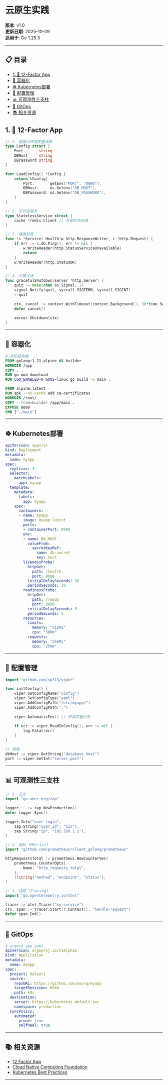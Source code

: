 ﻿# 云原生实践

**版本**: v1.0  
**更新日期**: 2025-10-29  
**适用于**: Go 1.25.3

---

## 📋 目录

- [1. 📖 12-Factor App](#1-12-factor-app)
- [🐳 容器化](#容器化)
- [☸️ Kubernetes部署](#kubernetes部署)
- [🔧 配置管理](#配置管理)
- [📊 可观测性三支柱](#可观测性三支柱)
- [🚀 GitOps](#gitops)
- [📚 相关资源](#相关资源)

## 1. 📖 12-Factor App

```go
// 1. 配置从环境变量读取
type Config struct {
    Port       string
    DBHost     string
    DBPassword string
}

func LoadConfig() *Config {
    return &Config{
        Port:       getEnv("PORT", "8080"),
        DBHost:     os.Getenv("DB_HOST"),
        DBPassword: os.Getenv("DB_PASSWORD"),
    }
}

// 2. 无状态服务
type StatelessService struct {
    cache *redis.Client // 外部状态存储
}

// 3. 健康检查
func (s *Service) Health(w http.ResponseWriter, r *http.Request) {
    if err := s.db.Ping(); err != nil {
        w.WriteHeader(http.StatusServiceUnavailable)
        return
    }
    w.WriteHeader(http.StatusOK)
}

// 4. 优雅关闭
func gracefulShutdown(server *http.Server) {
    quit := make(chan os.Signal, 1)
    signal.Notify(quit, syscall.SIGTERM, syscall.SIGINT)
    <-quit
    
    ctx, cancel := context.WithTimeout(context.Background(), 30*time.Second)
    defer cancel()
    
    server.Shutdown(ctx)
}
```

---

## 🐳 容器化

```dockerfile
# 多阶段构建
FROM golang:1.21-alpine AS builder
WORKDIR /app
COPY . .
RUN go mod download
RUN CGO_ENABLED=0 GOOS=linux go build -o main .

FROM alpine:latest
RUN apk --no-cache add ca-certificates
WORKDIR /root/
COPY --from=builder /app/main .
EXPOSE 8080
CMD ["./main"]
```

---

## ☸️ Kubernetes部署

```yaml
apiVersion: apps/v1
kind: Deployment
metadata:
  name: myapp
spec:
  replicas: 3
  selector:
    matchLabels:
      app: myapp
  template:
    metadata:
      labels:
        app: myapp
    spec:
      containers:
      - name: myapp
        image: myapp:latest
        ports:
        - containerPort: 8080
        env:
        - name: DB_HOST
          valueFrom:
            secretKeyRef:
              name: db-secret
              key: host
        livenessProbe:
          httpGet:
            path: /health
            port: 8080
          initialDelaySeconds: 30
          periodSeconds: 10
        readinessProbe:
          httpGet:
            path: /ready
            port: 8080
          initialDelaySeconds: 5
          periodSeconds: 5
        resources:
          limits:
            memory: "512Mi"
            cpu: "500m"
          requests:
            memory: "256Mi"
            cpu: "250m"
```

---

## 🔧 配置管理

```go
import "github.com/spf13/viper"

func initConfig() {
    viper.SetConfigName("config")
    viper.SetConfigType("yaml")
    viper.AddConfigPath("/etc/myapp/")
    viper.AddConfigPath(".")
    
    viper.AutomaticEnv() // 环境变量优先
    
    if err := viper.ReadInConfig(); err != nil {
        log.Fatal(err)
    }
}

// 使用
dbHost := viper.GetString("database.host")
port := viper.GetInt("server.port")
```

---

## 📊 可观测性三支柱

```go
// 1. 日志
import "go.uber.org/zap"

logger, _ := zap.NewProduction()
defer logger.Sync()

logger.Info("user login",
    zap.String("user_id", "123"),
    zap.String("ip", "192.168.1.1"),
)

// 2. 指标 (Metrics)
import "github.com/prometheus/client_golang/prometheus"

httpRequestsTotal := prometheus.NewCounterVec(
    prometheus.CounterOpts{
        Name: "http_requests_total",
    },
    []string{"method", "endpoint", "status"},
)

// 3. 追踪 (Tracing)
import "go.opentelemetry.io/otel"

tracer := otel.Tracer("my-service")
ctx, span := tracer.Start(r.Context(), "handle-request")
defer span.End()
```

---

## 🚀 GitOps

```yaml
# argocd-app.yaml
apiVersion: argoproj.io/v1alpha1
kind: Application
metadata:
  name: myapp
spec:
  project: default
  source:
    repoURL: https://github.com/myorg/myapp
    targetRevision: HEAD
    path: k8s
  destination:
    server: https://kubernetes.default.svc
    namespace: production
  syncPolicy:
    automated:
      prune: true
      selfHeal: true
```

---

## 📚 相关资源

- [12 Factor App](https://12factor.net/)
- [Cloud Native Computing Foundation](https://www.cncf.io/)
- [Kubernetes Best Practices](https://kubernetes.io/docs/concepts/)

---
